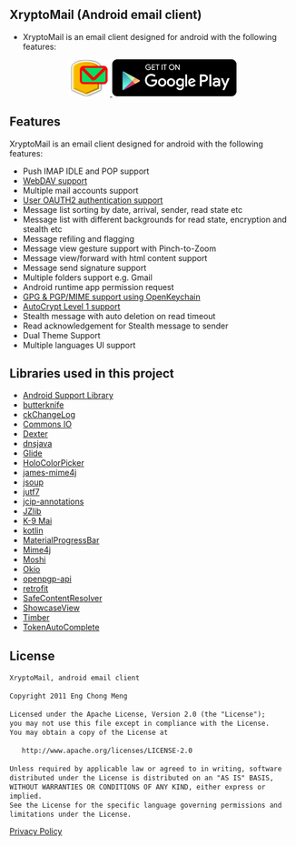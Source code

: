 ## XryptoMail (Android email client)
* XryptoMail is an email client designed for android with the following features:

<p align="center">
    <a href="http://atalk.sytes.net/xmail">
        <img src="./art/xmail.png" alt="XryptoMail">
    </a>
    <a href="https://play.google.com/store/apps/details?id=org.atalk.android&hl=en">
        <img src="./art/google_play.png" alt="Google PlayStore">
    </a>
</p>

## Features
XryptoMail is an email client designed for android with the following features:

* Push IMAP IDLE and POP support
* <a href="https://en.wikipedia.org/wiki/WebDAV">WebDAV support</a>
* Multiple mail accounts support
* <a href="https://oauth.net/articles/authentication/">User OAUTH2 authentication support</a>
* Message list sorting by date, arrival, sender, read state etc
* Message list with different backgrounds for read state, encryption and stealth etc
* Message refiling and flagging
* Message view gesture support with Pinch-to-Zoom
* Message view/forward with html content support
* Message send signature support
* Multiple folders support e.g. Gmail
* Android runtime app permission request
* <a href="https://www.openpgp.org/about/">GPG & PGP/MIME support using OpenKeychain</a>
* <a href="https://autocrypt.org/level1.html">AutoCrypt Level 1 support</a>
* Stealth message with auto deletion on read timeout
* Read acknowledgement for Stealth message to sender
* Dual Theme Support
* Multiple languages UI support

Libraries used in this project
------------------------------
* [Android Support Library](https://developer.android.com/topic/libraries/support-library/index.html)
* [butterknife](https://github.com/JakeWharton/butterknife)
* [ckChangeLog](https://github.com/cketti/ckChangeLog)
* [Commons IO](http://commons.apache.org/io/)
* [Dexter](https://github.com/Karumi/Dexter)
* [dnsjava](https://github.com/dnsjava/dnsjava)
* [Glide](https://github.com/bumptech/glide)
* [HoloColorPicker](https://github.com/LarsWerkman/HoloColorPicker)
* [james-mime4j](https://github.com/apache/james-mime4j)
* [jsoup](https://jsoup.org/)
* [jutf7](http://jutf7.sourceforge.net/)
* [jcip-annotations](https://github.com/stephenc/jcip-annotations)
* [JZlib](http://www.jcraft.com/jzlib/)
* [K-9 Mai](https://github.com/k9mail/k-9)
* [kotlin](https://github.com/JetBrains/kotlin)
* [MaterialProgressBar](https://github.com/DreaminginCodeZH/MaterialProgressBar)
* [Mime4j](http://james.apache.org/mime4j/)
* [Moshi](https://github.com/square/moshi)
* [Okio](https://github.com/square/okio)
* [openpgp-api](https://github.com/open-keychain/openpgp-api)
* [retrofit](https://github.com/square/retrofit)
* [SafeContentResolver](https://github.com/cketti/SafeContentResolver)
* [ShowcaseView](https://github.com/amlcurran/ShowcaseView)
* [Timber](https://github.com/JakeWharton/timber)
* [TokenAutoComplete](https://github.com/splitwise/TokenAutoComplete/)

License
-------

    XryptoMail, android email client
    
    Copyright 2011 Eng Chong Meng
        
    Licensed under the Apache License, Version 2.0 (the "License");
    you may not use this file except in compliance with the License.
    You may obtain a copy of the License at
    
       http://www.apache.org/licenses/LICENSE-2.0
    
    Unless required by applicable law or agreed to in writing, software
    distributed under the License is distributed on an "AS IS" BASIS,
    WITHOUT WARRANTIES OR CONDITIONS OF ANY KIND, either express or implied.
    See the License for the specific language governing permissions and
    limitations under the License.


[Privacy Policy](http://atalk.sytes.net/privacypolicy.html) 
